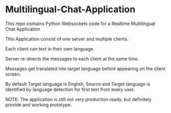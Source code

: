 # Multilingual-Chat-Application
This repo contains Python Websockets code for a Realtime Multilingual Chat Application

This Application consist of one server and multiple clients.

Each client can text in their own language.

Server re-directs the messages to each client at the same time.

Messages get translated into target language before appearing on the client screen.

By default Target language is English, Source and Target language is identified by language detection for first text from every user.



NOTE: The application is still not very production ready, but definitely provide and working prototype.
